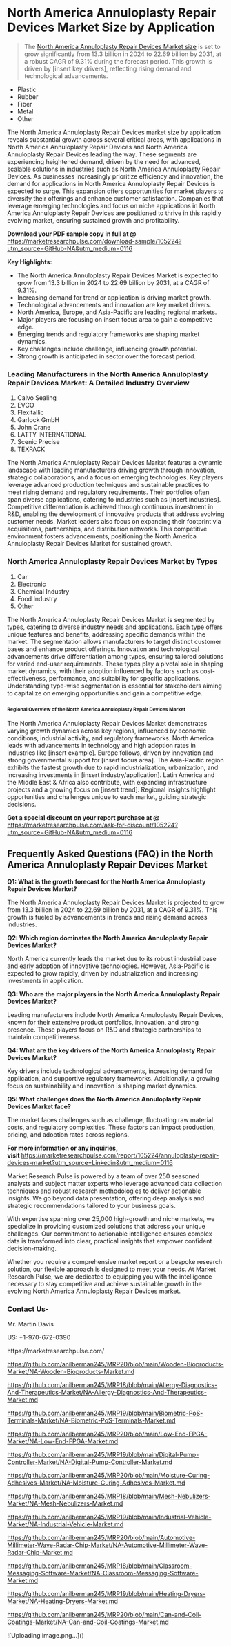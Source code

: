 <h1>North America Annuloplasty Repair Devices Market&nbsp;Size by Application</h1><blockquote><p>The <a href="https://marketresearchpulse.com/download-sample/105224?utm_source=GitHub-NA&amp;utm_medium=0116">North America Annuloplasty Repair Devices Market size</a> is set to grow significantly from 13.3 billion in 2024 to 22.69 billion by 2031, at a robust CAGR of 9.31% during the forecast period. This growth is driven by [insert key drivers], reflecting rising demand and technological advancements.</p></blockquote><ul><li>Plastic<li> Rubber<li> Fiber<li> Metal<li> Other</li></ul><p>The North America Annuloplasty Repair Devices market size by application reveals substantial growth across several critical areas, with applications in North America Annuloplasty Repair Devices and North America Annuloplasty Repair Devices leading the way. These segments are experiencing heightened demand, driven by the need for advanced, scalable solutions in industries such as North America Annuloplasty Repair Devices. As businesses increasingly prioritize efficiency and innovation, the demand for applications in North America Annuloplasty Repair Devices is expected to surge. This expansion offers opportunities for market players to diversify their offerings and enhance customer satisfaction. Companies that leverage emerging technologies and focus on niche applications in North America Annuloplasty Repair Devices are positioned to thrive in this rapidly evolving market, ensuring sustained growth and profitability.</p><p><strong>Download your PDF sample copy in full at @ </strong><a href="https://marketresearchpulse.com/download-sample/105224?utm_source=GitHub-NA&amp;utm_medium=0116">https://marketresearchpulse.com/download-sample/105224?utm_source=GitHub-NA&amp;utm_medium=0116</a></p><p><strong>Key Highlights: </strong></p><ul><li>The North America Annuloplasty Repair Devices Market is expected to grow from 13.3 billion in 2024 to 22.69 billion by 2031, at a CAGR of 9.31%.</li><li>Increasing demand for trend or application is driving market growth.</li><li>Technological advancements and innovation are key market drivers.</li><li>North America, Europe, and Asia-Pacific are leading regional markets.</li><li>Major players are focusing on insert focus area to gain a competitive edge.</li><li>Emerging trends and regulatory frameworks are shaping market dynamics.</li><li>Key challenges include challenge, influencing growth potential.</li><li>Strong growth is anticipated in sector over the forecast period.</li></ul><h3>Leading Manufacturers in the North America Annuloplasty Repair Devices Market: A Detailed Industry Overview</h3><ol><li>Calvo Sealing</li><li>EVCO</li><li>Flexitallic</li><li>Garlock GmbH</li><li>John Crane</li><li>LATTY INTERNATIONAL</li><li>Scenic Precise</li><li>TEXPACK</li></ol><div class="flex max-w-full flex-col flex-grow"><div class="min-h-8 text-message flex w-full flex-col items-end gap-2 whitespace-normal break-words [.text-message+&amp;]:mt-5" dir="auto" data-message-author-role="assistant" data-message-id="fd8432e4-4910-450d-b182-61b7bfb0a01f" data-message-model-slug="gpt-4o"><div class="flex w-full flex-col gap-1 empty:hidden first:pt-[3px]"><div class="markdown prose w-full break-words dark:prose-invert light"><p>The North America Annuloplasty Repair Devices Market features a dynamic landscape with leading manufacturers driving growth through innovation, strategic collaborations, and a focus on emerging technologies. Key players leverage advanced production techniques and sustainable practices to meet rising demand and regulatory requirements. Their portfolios often span diverse applications, catering to industries such as [insert industries]. Competitive differentiation is achieved through continuous investment in R&amp;D, enabling the development of innovative products that address evolving customer needs. Market leaders also focus on expanding their footprint via acquisitions, partnerships, and distribution networks. This competitive environment fosters advancements, positioning the North America Annuloplasty Repair Devices Market for sustained growth.</p></div></div></div></div><h3>North America Annuloplasty Repair Devices Market by Types</h3><ol><li>Car<li> Electronic<li> Chemical Industry<li> Food Industry<li> Other</li></ol><div class="flex max-w-full flex-col flex-grow"><div class="min-h-8 text-message flex w-full flex-col items-end gap-2 whitespace-normal break-words [.text-message+&amp;]:mt-5" dir="auto" data-message-author-role="assistant" data-message-id="084470be-0bb7-4664-bddf-5156b4f41249" data-message-model-slug="gpt-4o-mini"><div class="flex w-full flex-col gap-1 empty:hidden first:pt-[3px]"><div class="markdown prose w-full break-words dark:prose-invert light"><p>The North America Annuloplasty Repair Devices Market is segmented by types, catering to diverse industry needs and applications. Each type offers unique features and benefits, addressing specific demands within the market. The segmentation allows manufacturers to target distinct customer bases and enhance product offerings. Innovation and technological advancements drive differentiation among types, ensuring tailored solutions for varied end-user requirements. These types play a pivotal role in shaping market dynamics, with their adoption influenced by factors such as cost-effectiveness, performance, and suitability for specific applications. Understanding type-wise segmentation is essential for stakeholders aiming to capitalize on emerging opportunities and gain a competitive edge.</p></div></div></div></div><h3><span style="font-size: 11px;">Regional Overview of the North America Annuloplasty Repair Devices Market</span></h3><div class="flex max-w-full flex-col flex-grow"><div class="min-h-8 text-message flex w-full flex-col items-end gap-2 whitespace-normal break-words [.text-message+&amp;]:mt-5" dir="auto" data-message-author-role="assistant" data-message-id="e9038762-ce64-4e30-91c9-9bd413514231" data-message-model-slug="gpt-4o-mini"><div class="flex w-full flex-col gap-1 empty:hidden first:pt-[3px]"><div class="markdown prose w-full break-words dark:prose-invert light"><p>The North America Annuloplasty Repair Devices Market demonstrates varying growth dynamics across key regions, influenced by economic conditions, industrial activity, and regulatory frameworks. North America leads with advancements in technology and high adoption rates in industries like [insert example]. Europe follows, driven by innovation and strong governmental support for [insert focus area]. The Asia-Pacific region exhibits the fastest growth due to rapid industrialization, urbanization, and increasing investments in [insert industry/application]. Latin America and the Middle East &amp; Africa also contribute, with expanding infrastructure projects and a growing focus on [insert trend]. Regional insights highlight opportunities and challenges unique to each market, guiding strategic decisions.</p></div></div></div></div><p><strong>Get a special discount on your report purchase at @ </strong><a href="https://marketresearchpulse.com/ask-for-discount/105224?utm_source=GitHub-NA&amp;utm_medium=0116">https://marketresearchpulse.com/ask-for-discount/105224?utm_source=GitHub-NA&amp;utm_medium=0116</a></p><h2>Frequently Asked Questions (FAQ) in the North America Annuloplasty Repair Devices Market</h2><p><strong>Q1: What is the growth forecast for the North America Annuloplasty Repair Devices Market?</strong></p><p>The North America Annuloplasty Repair Devices Market is projected to grow from 13.3 billion in 2024 to 22.69 billion by 2031, at a CAGR of 9.31%. This growth is fueled by advancements in trends and rising demand across industries.</p><p><strong>Q2: Which region dominates the North America Annuloplasty Repair Devices Market?</strong></p><p>North America currently leads the market due to its robust industrial base and early adoption of innovative technologies. However, Asia-Pacific is expected to grow rapidly, driven by industrialization and increasing investments in application.</p><p><strong>Q3: Who are the major players in the North America Annuloplasty Repair Devices Market?</strong></p><p>Leading manufacturers include North America Annuloplasty Repair Devices, known for their extensive product portfolios, innovation, and strong presence. These players focus on R&amp;D and strategic partnerships to maintain competitiveness.</p><p><strong>Q4: What are the key drivers of the North America Annuloplasty Repair Devices Market?</strong></p><p>Key drivers include technological advancements, increasing demand for application, and supportive regulatory frameworks. Additionally, a growing focus on sustainability and innovation is shaping market dynamics.</p><p><strong>Q5: What challenges does the North America Annuloplasty Repair Devices Market face?</strong></p><p>The market faces challenges such as challenge, fluctuating raw material costs, and regulatory complexities. These factors can impact production, pricing, and adoption rates across regions.</p><p><strong>For more information or any inquiries, visit&nbsp;</strong><a href="https://marketresearchpulse.com/report/105224/annuloplasty-repair-devices-market?utm_source=Linkedin&utm_medium=0116">https://marketresearchpulse.com/report/105224/annuloplasty-repair-devices-market?utm_source=Linkedin&utm_medium=0116</a></p><p>Market Research Pulse is powered by a team of over 250 seasoned analysts and subject matter experts who leverage advanced data collection techniques and robust research methodologies to deliver actionable insights. We go beyond data presentation, offering deep analysis and strategic recommendations tailored to your business goals.</p><p>With expertise spanning over 25,000 high-growth and niche markets, we specialize in providing customized solutions that address your unique challenges. Our commitment to actionable intelligence ensures complex data is transformed into clear, practical insights that empower confident decision-making.</p><p>Whether you require a comprehensive market report or a bespoke research solution, our flexible approach is designed to meet your needs. At Market Research Pulse, we are dedicated to equipping you with the intelligence necessary to stay competitive and achieve sustainable growth in the evolving North America Annuloplasty Repair Devices market.</p><h3><strong>Contact Us-</strong></h3><p>Mr. Martin Davis</p><p>US: +1-970-672-0390</p><p>https://marketresearchpulse.com/</p><p><a href="https://github.com/anilberman245/MRP20/blob/main/Wooden-Bioproducts-Market/NA-Wooden-Bioproducts-Market.md">https://github.com/anilberman245/MRP20/blob/main/Wooden-Bioproducts-Market/NA-Wooden-Bioproducts-Market.md</a></p><p><a href="https://github.com/anilberman245/MRP18/blob/main/Allergy-Diagnostics-And-Therapeutics-Market/NA-Allergy-Diagnostics-And-Therapeutics-Market.md">https://github.com/anilberman245/MRP18/blob/main/Allergy-Diagnostics-And-Therapeutics-Market/NA-Allergy-Diagnostics-And-Therapeutics-Market.md</a></p><p><a href="https://github.com/anilberman245/MRP19/blob/main/Biometric-PoS-Terminals-Market/NA-Biometric-PoS-Terminals-Market.md">https://github.com/anilberman245/MRP19/blob/main/Biometric-PoS-Terminals-Market/NA-Biometric-PoS-Terminals-Market.md</a></p><p><a href="https://github.com/anilberman245/MRP20/blob/main/Low-End-FPGA-Market/NA-Low-End-FPGA-Market.md">https://github.com/anilberman245/MRP20/blob/main/Low-End-FPGA-Market/NA-Low-End-FPGA-Market.md</a></p><p><a href="https://github.com/anilberman245/MRP19/blob/main/Digital-Pump-Controller-Market/NA-Digital-Pump-Controller-Market.md">https://github.com/anilberman245/MRP19/blob/main/Digital-Pump-Controller-Market/NA-Digital-Pump-Controller-Market.md</a></p><p><a href="https://github.com/anilberman245/MRP20/blob/main/Moisture-Curing-Adhesives-Market/NA-Moisture-Curing-Adhesives-Market.md">https://github.com/anilberman245/MRP20/blob/main/Moisture-Curing-Adhesives-Market/NA-Moisture-Curing-Adhesives-Market.md</a></p><p><a href="https://github.com/anilberman245/MRP18/blob/main/Mesh-Nebulizers-Market/NA-Mesh-Nebulizers-Market.md">https://github.com/anilberman245/MRP18/blob/main/Mesh-Nebulizers-Market/NA-Mesh-Nebulizers-Market.md</a></p><p><a href="https://github.com/anilberman245/MRP19/blob/main/Industrial-Vehicle-Market/NA-Industrial-Vehicle-Market.md">https://github.com/anilberman245/MRP19/blob/main/Industrial-Vehicle-Market/NA-Industrial-Vehicle-Market.md</a></p><p><a href="https://github.com/anilberman245/MRP20/blob/main/Automotive-Millimeter-Wave-Radar-Chip-Market/NA-Automotive-Millimeter-Wave-Radar-Chip-Market.md">https://github.com/anilberman245/MRP20/blob/main/Automotive-Millimeter-Wave-Radar-Chip-Market/NA-Automotive-Millimeter-Wave-Radar-Chip-Market.md</a></p><p><a href="https://github.com/anilberman245/MRP18/blob/main/Classroom-Messaging-Software-Market/NA-Classroom-Messaging-Software-Market.md">https://github.com/anilberman245/MRP18/blob/main/Classroom-Messaging-Software-Market/NA-Classroom-Messaging-Software-Market.md</a></p><p><a href="https://github.com/anilberman245/MRP19/blob/main/Heating-Dryers-Market/NA-Heating-Dryers-Market.md">https://github.com/anilberman245/MRP19/blob/main/Heating-Dryers-Market/NA-Heating-Dryers-Market.md</a></p><p><a href="https://github.com/anilberman245/MRP20/blob/main/Can-and-Coil-Coatings-Market/NA-Can-and-Coil-Coatings-Market.md">https://github.com/anilberman245/MRP20/blob/main/Can-and-Coil-Coatings-Market/NA-Can-and-Coil-Coatings-Market.md</a></p>
![Uploading image.png…]()
